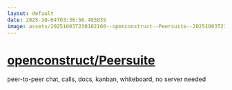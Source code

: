 ```yaml
---
layout: default
date: 2025-10-04T03:36:56.495035
image: assets/20251003T230102160--openconstruct--Peersuite--20251003T230814366--cropped.png
---
```


# [openconstruct/Peersuite](https://github.com/openconstruct/Peersuite)

peer-to-peer chat, calls, docs, kanban, whiteboard, no server needed
